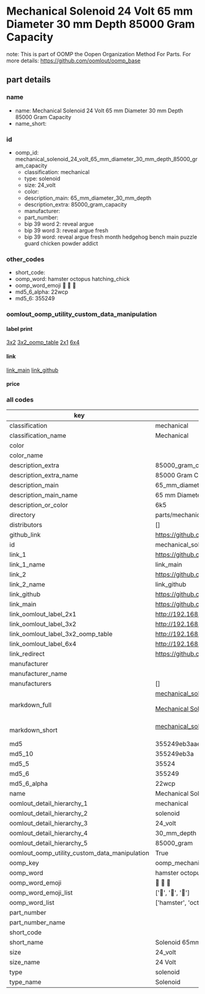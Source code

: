 # Mechanical Solenoid 24 Volt 65 mm Diameter 30 mm Depth 85000 Gram Capacity  

note: This is part of OOMP the Oopen Organization Method For Parts. For more details: https://github.com/oomlout/oomp_base

##  part details
  







### name
* name: Mechanical Solenoid 24 Volt 65 mm Diameter 30 mm Depth 85000 Gram Capacity
* name_short: 
### id
* oomp_id: mechanical_solenoid_24_volt_65_mm_diameter_30_mm_depth_85000_gram_capacity
  * classification: mechanical
  * type: solenoid
  * size: 24_volt
  * color: 
  * description_main: 65_mm_diameter_30_mm_depth
  * description_extra: 85000_gram_capacity
  * manufacturer: 
  * part_number: 
  * bip 39 word 2: reveal argue
  * bip 39 word 3: reveal argue fresh
  * bip 39 word: reveal argue fresh month hedgehog bench main puzzle guard chicken powder addict

### other_codes
* short_code: 
* oomp_word: hamster octopus hatching_chick
* oomp_word_emoji :hamster: :octopus: :hatching_chick:
* md5_6_alpha: 22wcp
* md5_6: 355249






### oomlout_oomp_utility_custom_data_manipulation
#### label print
[3x2](http://192.168.1.245:1112/?label=oomp%2022wcp)
[3x2_oomp_table](http://192.168.1.108:1112/?label=oomp%2022wcp)
[2x1](http://192.168.1.242:1112/?label=oomp%2022wcp)
[6x4](http://192.168.1.55:1112/?label=oomp%2022wcp)    

#### link

[link_main](https://github.com/oomlout/oomlout_oomp_version_1_messy/tree/main/parts/mechanical_solenoid_24_volt_65_mm_diameter_30_mm_depth_85000_gram_capacity) [link_github](https://github.com/oomlout/oomlout_oomp_version_1_messy/tree/main/parts/mechanical_solenoid_24_volt_65_mm_diameter_30_mm_depth_85000_gram_capacity)                             

#### price







### all codes 
| key | value |  
| --- | --- |  
| classification | mechanical |  
| classification_name | Mechanical |  
| color |  |  
| color_name |  |  
| description_extra | 85000_gram_capacity |  
| description_extra_name | 85000 Gram Capacity |  
| description_main | 65_mm_diameter_30_mm_depth |  
| description_main_name | 65 mm Diameter 30 mm Depth |  
| description_or_color | 6k5 |  
| directory | parts/mechanical_solenoid_24_volt_65_mm_diameter_30_mm_depth_85000_gram_capacity |  
| distributors | [] |  
| github_link | https://github.com/oomlout/oomlout_oomp_part_src/tree/main/parts/mechanical_solenoid_24_volt_65_mm_diameter_30_mm_depth_85000_gram_capacity |  
| id | mechanical_solenoid_24_volt_65_mm_diameter_30_mm_depth_85000_gram_capacity |  
| link_1 | https://github.com/oomlout/oomlout_oomp_version_1_messy/tree/main/parts/mechanical_solenoid_24_volt_65_mm_diameter_30_mm_depth_85000_gram_capacity |  
| link_1_name | link_main |  
| link_2 | https://github.com/oomlout/oomlout_oomp_version_1_messy/tree/main/parts/mechanical_solenoid_24_volt_65_mm_diameter_30_mm_depth_85000_gram_capacity |  
| link_2_name | link_github |  
| link_github | https://github.com/oomlout/oomlout_oomp_version_1_messy/tree/main/parts/mechanical_solenoid_24_volt_65_mm_diameter_30_mm_depth_85000_gram_capacity |  
| link_main | https://github.com/oomlout/oomlout_oomp_version_1_messy/tree/main/parts/mechanical_solenoid_24_volt_65_mm_diameter_30_mm_depth_85000_gram_capacity |  
| link_oomlout_label_2x1 | http://192.168.1.242:1112/?label=oomp%2022wcp |  
| link_oomlout_label_3x2 | http://192.168.1.245:1112/?label=oomp%2022wcp |  
| link_oomlout_label_3x2_oomp_table | http://192.168.1.108:1112/?label=oomp%2022wcp |  
| link_oomlout_label_6x4 | http://192.168.1.55:1112/?label=oomp%2022wcp |  
| link_redirect | https://github.com/oomlout/oomlout_oomp_version_1_messy/tree/main/parts/mechanical_solenoid_24_volt_65_mm_diameter_30_mm_depth_85000_gram_capacity |  
| manufacturer |  |  
| manufacturer_name |  |  
| manufacturers | [] |  
| markdown_full | [mechanical_solenoid_24_volt_65_mm_diameter_30_mm_depth_85000_gram_capacity](none)<br>[](none)<br>[Mechanical Solenoid 24 Volt 65 Mm Diameter 30 Mm Depth 85000 Gram Capacity](none)<br><br> |  
| markdown_short | [mechanical_solenoid_24_volt_65_mm_diameter_30_mm_depth_85000_gram_capacity](none)<br><br> |  
| md5 | 355249eb3aaef0c8543548f6b982e5c3 |  
| md5_10 | 355249eb3a |  
| md5_5 | 35524 |  
| md5_6 | 355249 |  
| md5_6_alpha | 22wcp |  
| name | Mechanical Solenoid 24 Volt 65 mm Diameter 30 mm Depth 85000 Gram Capacity |  
| oomlout_detail_hierarchy_1 | mechanical |  
| oomlout_detail_hierarchy_2 | solenoid |  
| oomlout_detail_hierarchy_3 | 24_volt |  
| oomlout_detail_hierarchy_4 | 30_mm_depth |  
| oomlout_detail_hierarchy_5 | 85000_gram |  
| oomlout_oomp_utility_custom_data_manipulation | True |  
| oomp_key | oomp_mechanical_solenoid_24_volt_65_mm_diameter_30_mm_depth_85000_gram_capacity |  
| oomp_word | hamster octopus hatching_chick |  
| oomp_word_emoji | :hamster: :octopus: :hatching_chick: |  
| oomp_word_emoji_list | [':hamster:', ':octopus:', ':hatching_chick:'] |  
| oomp_word_list | ['hamster', 'octopus', 'hatching_chick'] |  
| part_number |  |  
| part_number_name |  |  
| short_code |  |  
| short_name | Solenoid 65mm x 30mm 85.0kg 24_volt |  
| size | 24_volt |  
| size_name | 24 Volt |  
| type | solenoid |  
| type_name | Solenoid |  
